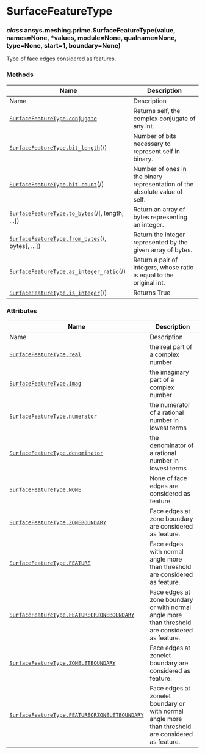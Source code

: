 # SurfaceFeatureType

<a id="ansys.meshing.prime.SurfaceFeatureType"></a>

### *class* ansys.meshing.prime.SurfaceFeatureType(value, names=None, \*values, module=None, qualname=None, type=None, start=1, boundary=None)

Type of face edges considered as features.

<!-- !! processed by numpydoc !! -->

### Methods

| Name | Description |
|----------------------------------------------------------------------------------------------------------------------------------------------------------------|----------------------------------------------------------------------------|
| Name | Description |
| [`SurfaceFeatureType.conjugate`](ansys.meshing.prime.SurfaceFeatureType.conjugate.md#ansys.meshing.prime.SurfaceFeatureType.conjugate)                         | Returns self, the complex conjugate of any int.                            |
| [`SurfaceFeatureType.bit_length`](ansys.meshing.prime.SurfaceFeatureType.bit_length.md#ansys.meshing.prime.SurfaceFeatureType.bit_length)(/)                   | Number of bits necessary to represent self in binary.                      |
| [`SurfaceFeatureType.bit_count`](ansys.meshing.prime.SurfaceFeatureType.bit_count.md#ansys.meshing.prime.SurfaceFeatureType.bit_count)(/)                      | Number of ones in the binary representation of the absolute value of self. |
| [`SurfaceFeatureType.to_bytes`](ansys.meshing.prime.SurfaceFeatureType.to_bytes.md#ansys.meshing.prime.SurfaceFeatureType.to_bytes)(/[, length, ...])          | Return an array of bytes representing an integer.                          |
| [`SurfaceFeatureType.from_bytes`](ansys.meshing.prime.SurfaceFeatureType.from_bytes.md#ansys.meshing.prime.SurfaceFeatureType.from_bytes)(/, bytes[, ...])     | Return the integer represented by the given array of bytes.                |
| [`SurfaceFeatureType.as_integer_ratio`](ansys.meshing.prime.SurfaceFeatureType.as_integer_ratio.md#ansys.meshing.prime.SurfaceFeatureType.as_integer_ratio)(/) | Return a pair of integers, whose ratio is equal to the original int.       |
| [`SurfaceFeatureType.is_integer`](ansys.meshing.prime.SurfaceFeatureType.is_integer.md#ansys.meshing.prime.SurfaceFeatureType.is_integer)(/)                   | Returns True.                                                              |

### Attributes

| Name | Description |
|-------------------------------------------------------------------------------------------------------------------------------------------------------------------------------------|----------------------------------------------------------------------------------------------------|
| Name | Description |
| [`SurfaceFeatureType.real`](ansys.meshing.prime.SurfaceFeatureType.real.md#ansys.meshing.prime.SurfaceFeatureType.real)                                                             | the real part of a complex number                                                                  |
| [`SurfaceFeatureType.imag`](ansys.meshing.prime.SurfaceFeatureType.imag.md#ansys.meshing.prime.SurfaceFeatureType.imag)                                                             | the imaginary part of a complex number                                                             |
| [`SurfaceFeatureType.numerator`](ansys.meshing.prime.SurfaceFeatureType.numerator.md#ansys.meshing.prime.SurfaceFeatureType.numerator)                                              | the numerator of a rational number in lowest terms                                                 |
| [`SurfaceFeatureType.denominator`](ansys.meshing.prime.SurfaceFeatureType.denominator.md#ansys.meshing.prime.SurfaceFeatureType.denominator)                                        | the denominator of a rational number in lowest terms                                               |
| [`SurfaceFeatureType.NONE`](ansys.meshing.prime.SurfaceFeatureType.NONE.md#ansys.meshing.prime.SurfaceFeatureType.NONE)                                                             | None of face edges are considered as feature.                                                      |
| [`SurfaceFeatureType.ZONEBOUNDARY`](ansys.meshing.prime.SurfaceFeatureType.ZONEBOUNDARY.md#ansys.meshing.prime.SurfaceFeatureType.ZONEBOUNDARY)                                     | Face edges at zone boundary are considered as feature.                                             |
| [`SurfaceFeatureType.FEATURE`](ansys.meshing.prime.SurfaceFeatureType.FEATURE.md#ansys.meshing.prime.SurfaceFeatureType.FEATURE)                                                    | Face edges with normal angle more than threshold are considered as feature.                        |
| [`SurfaceFeatureType.FEATUREORZONEBOUNDARY`](ansys.meshing.prime.SurfaceFeatureType.FEATUREORZONEBOUNDARY.md#ansys.meshing.prime.SurfaceFeatureType.FEATUREORZONEBOUNDARY)          | Face edges at zone boundary or with normal angle more than threshold are considered as feature.    |
| [`SurfaceFeatureType.ZONELETBOUNDARY`](ansys.meshing.prime.SurfaceFeatureType.ZONELETBOUNDARY.md#ansys.meshing.prime.SurfaceFeatureType.ZONELETBOUNDARY)                            | Face edges at zonelet boundary are considered as feature.                                          |
| [`SurfaceFeatureType.FEATUREORZONELETBOUNDARY`](ansys.meshing.prime.SurfaceFeatureType.FEATUREORZONELETBOUNDARY.md#ansys.meshing.prime.SurfaceFeatureType.FEATUREORZONELETBOUNDARY) | Face edges at zonelet boundary or with normal angle more than threshold are considered as feature. |
<!-- vale on -->